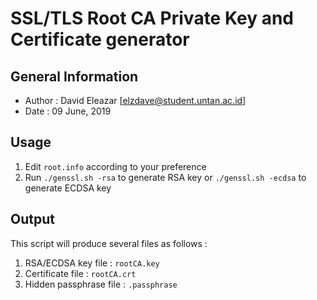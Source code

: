 # SSL/TLS Root CA Private Key and Certificate generator

## General Information
* Author    : David Eleazar [[elzdave@student.untan.ac.id](mailto:elzdave@student.untan.ac.id)]
* Date      : 09 June, 2019

## Usage
1. Edit `root.info` according to your preference
2. Run `./genssl.sh -rsa` to generate RSA key or `./genssl.sh -ecdsa` to generate ECDSA key

## Output
This script will produce several files as follows : 
1. RSA/ECDSA key file : `rootCA.key`
2. Certificate file :  `rootCA.crt`
3. Hidden passphrase file : `.passphrase`